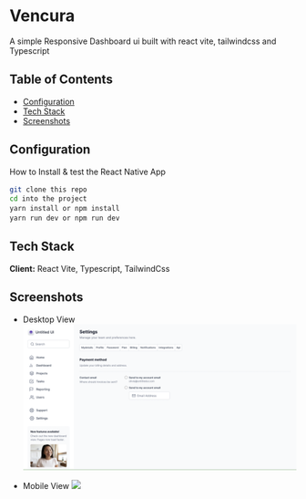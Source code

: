 # Vencura
 A simple Responsive Dashboard ui built with react vite, tailwindcss and Typescript

## Table of Contents

* [Configuration](#Configuration)
* [Tech Stack](#Tech%Stack)
* [Screenshots](#Screenshots)

## Configuration

How to Install & test the React Native App

```bash
git clone this repo
cd into the project
yarn install or npm install
yarn run dev or npm run dev
```

## Tech Stack

**Client:** React Vite, Typescript, TailwindCss

## Screenshots

- Desktop View
![](/src/assets/readmeimg/desktop.png)

- Mobile View
![](/src/assets/readmeing/mobile.png)
